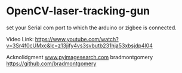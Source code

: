 # OpenCV-laser-tracking-gun

set your Serial com port to which the arduino or zigbee is connected. 

Video Link:
https://www.youtube.com/watch?v=3Sr4f0cUMxc&lc=z13jify4vs3svbutb231hja53xbsjdp4l04

Acknolidgment
www.pyimagesearch.com
bradmontgomery https://github.com/bradmontgomery



